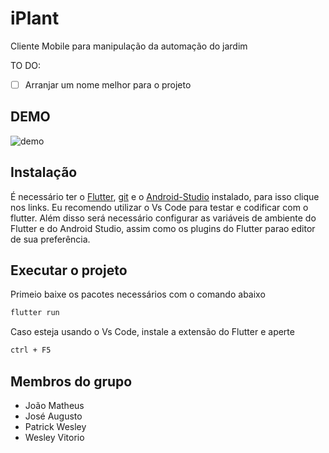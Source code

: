 # iPlant

Cliente Mobile para manipulação da automação do jardim

TO DO:
- [ ] Arranjar um nome melhor para o projeto

## DEMO
![demo](https://media.giphy.com/media/4yjhdpNzgAAsy9OH1v/giphy.gif)

## Instalação

É necessário ter o [Flutter](https://flutter.dev/docs/get-started/install/windows), [git](https://git-scm.com/downloads) e o [Android-Studio](https://developer.android.com/studio?gclid=Cj0KCQjw59n8BRD2ARIsAAmgPmJmZib1nvPq_tRrtUjVB5BOxw2J_QoQUSU3g8iPxw6CQYT1QPbjnQIaAs41EALw_wcB&gclsrc=aw.ds) instalado, para isso clique nos links. Eu recomendo utilizar o Vs Code para testar e codificar com o flutter.
Além disso será necessário configurar as variáveis de ambiente do Flutter e do Android Studio, assim como os plugins do Flutter parao editor de sua preferência.

## Executar o projeto

Primeio baixe os pacotes necessários com o comando abaixo

```bash
flutter run

```

Caso esteja usando o Vs Code, instale a extensão do Flutter e aperte

```bash
ctrl + F5
```

## Membros do grupo
- João Matheus
- José Augusto
- Patrick Wesley
- Wesley Vitorio
